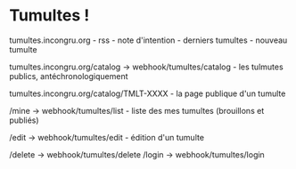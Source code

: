 # Tumultes !

tumultes.incongru.org
    - rss
    - note d'intention
    - derniers tumultes
    - nouveau tumulte

tumultes.incongru.org/catalog -> webhook/tumultes/catalog
    - les tulmutes publics, antéchronologiquement

tumultes.incongru.org/catalog/TMLT-XXXX
    - la page publique d'un tumulte

/mine -> webhook/tumultes/list
    - liste des mes tumultes (brouillons et publiés)

/edit -> webhook/tumultes/edit
    - édition d'un tumulte




/delete -> webhook/tumultes/delete
/login -> webhook/tumultes/login